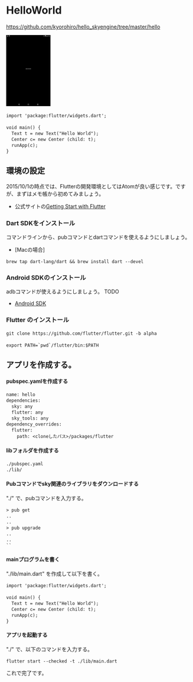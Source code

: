 # HelloWorld

https://github.com/kyorohiro/hello_skyengine/tree/master/hello

![](screen.png)

```
import 'package:flutter/widgets.dart';

void main() {
  Text t = new Text("Hello World");
  Center c= new Center (child: t);
  runApp(c);
}

```

## 環境の設定
2015/10/1の時点では、Flutterの開発環境としてはAtomが良い感じです。ですが、まずはメモ帳から初めてみましょう。

* 公式サイトの[Getting Start with Flutter]( http://flutter.io/getting-started/)

### Dart SDKをインストール
コマンドラインから、pubコマンドとdartコマンドを使えるようにしましょう。

* [Macの場合]
```
brew tap dart-lang/dart && brew install dart --devel
```


### Android SDKのインストール
adbコマンドが使えるようにしましょう。
TODO
* [Android SDK](https://developer.android.com/sdk/installing/index.html?pkg=tools)


### Flutter のインストール

```
git clone https://github.com/flutter/flutter.git -b alpha

export PATH=`pwd`/flutter/bin:$PATH
```
## アプリを作成する。
#### pubspec.yamlを作成する
```
name: hello
dependencies:
  sky: any
  flutter: any
  sky_tools: any
dependency_overrides:
  flutter:
    path: <cloneしたパス>/packages/flutter
```

#### libフォルダを作成する
```
./pubspec.yaml
./lib/
```
#### Pubコマンドでsky関連のライブラリをダウンロードする

"./" で、pubコマンドを入力する。
```
> pub get
..
..
> pub upgrade
..
..
``

```
#### mainプログラムを書く
"./lib/main.dart" を作成して以下を書く。
```
import 'package:flutter/widgets.dart';

void main() {
  Text t = new Text("Hello World");
  Center c= new Center (child: t);
  runApp(c);
}
```

#### アプリを起動する
"./" で、以下のコマンドを入力する。


```
flutter start --checked -t ./lib/main.dart
```

これで完了です。


